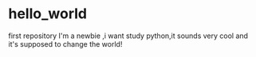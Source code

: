 # hello_world
first repository
I'm a newbie ,i want study python,it sounds very cool and it's supposed to change the world!
